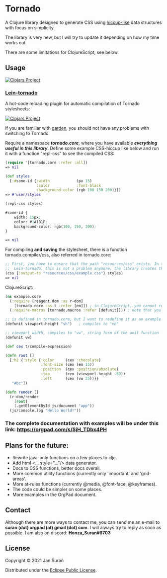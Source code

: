 # Tornado

A Clojure library designed to generate CSS using [hiccup-like](https://github.com/weavejester/hiccup)
data structures with focus on simplicity.

The library is very new, but I will try to update it depending on how my time works out.

There are some limitations for ClojureScript, see below.

## Usage


[![Clojars Project](https://img.shields.io/clojars/v/org.clojars.jansuran03/tornado.svg)](https://clojars.org/org.clojars.jansuran03/tornado)


### [Lein-tornado](https://github.com/JanSuran03/lein-tornado)

A hot-code reloading plugin for automatic compilation of Tornado stylesheets:

[![Clojars Project](https://img.shields.io/clojars/v/org.clojars.jansuran03/lein-tornado.svg)](https://clojars.org/org.clojars.jansuran03/lein-tornado)


If you are familiar with [garden](https://github.com/noprompt/garden), you should not have any problems with switching to Tornado.

Require a namespace ***tornado.core***, where you have available ***everything useful in this library***. Define some example CSS-hiccup like below and
run it with a function "repl-css" to see the compiled CSS:

```clojure
(require '[tornado.core :refer :all])
=> nil

(def styles
  [:#some-id {:width            (px 15)
              :color            :font-black
              :background-color (rgb 100 150 200)}])
=> #'user/styles

(repl-css styles)

#some-id {
    width: 15px;
    color: #1A1B1F;
    background-color: rgb(100, 150, 200);
}

=> nil
```

For compiling **and saving** the stylesheet, there is a function tornado.compiler/css, also referred in tornado.core:

```clojure
;; First, you have to ensure that the path "resources/css" exists. In the plugin
;;  Lein-tornado, this is not a problem anymore, the library creates the folders for you.
(css {:output-to "resources/css/example.css"} styles)
=> nil
```

ClojureScript:

```clojure
(ns example.core
  (:require [reagent.dom :as r-dom]
    [tornado.core :as t :refer [em]]) ; in ClojureScript, you cannot refer the whole namespace tornado.core
  (:require-macros [tornado.macros :refer [defunit]])) ; note that you cannot refer macros from tornado.core, like in Clojure

;; is defined in tornado.core, but I want to redefine it as an example
(defunit viewport-height "vh")   ; compiles to "vh"

;; viewport width, compiles to "vw", string form of the unit function
(defunit vw)

(def cex t/compile-expression)

(defn root []
  [:h2 {:style {:color     (cex :chocolate)
                :font-size (cex (em 15))
                :position  (cex :position/absolute)
                :top       (cex (viewport-height -60))
                :left      (cex (vw 25))}}
   "Abc"])

(defn render []
  (r-dom/render
    [root]
    (.getElementById js/document "app"))
  (js/console.log "Hello World!"))
```

### The complete documentation with examples will be under this link: https://orgpad.com/s/SjH_TDbx4PH

## Plans for the future:

- Rewrite java-only functions on a few places to cljc.
- Add html <... style="..."/> data generator.
- Docs to CSS functions, better docs overall.
- More common utility functions (currently only 'important' and 'grid-areas'.
- More at-rules functions (currently @media, @font-face, @keyframes).
- The code could be simpler on some places.
- More examples in the OrgPad document.

## Contact

Although there are more ways to contact me, you can send me an e-mail to **suran (dot) orgpad (at) gmail (dot) com**. I will
always try to reply as soon as possible. I am also on discord: **Honza_Suran#6703**

## License

Copyright © 2021 Jan Šuráň

Distributed under the [Eclipse Public License](#http://www.eclipse.org/legal/epl-2.0).
